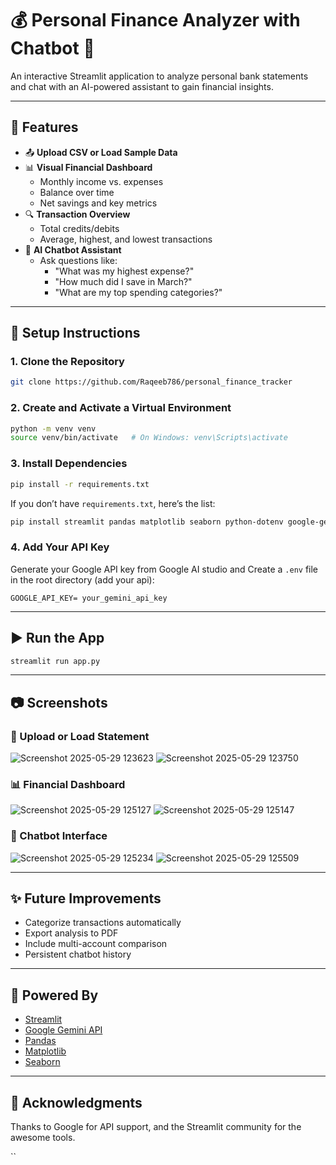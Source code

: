 # 💰 Personal Finance Analyzer with Chatbot 🤖

An interactive Streamlit application to analyze personal bank statements and chat with an AI-powered assistant to gain financial insights.

---

## 📌 Features

- 📤 **Upload CSV or Load Sample Data**
- 📊 **Visual Financial Dashboard**
  - Monthly income vs. expenses
  - Balance over time
  - Net savings and key metrics
- 🔍 **Transaction Overview**
  - Total credits/debits
  - Average, highest, and lowest transactions
- 🤖 **AI Chatbot Assistant**
  - Ask questions like:
    - "What was my highest expense?"
    - "How much did I save in March?"
    - "What are my top spending categories?"

---

## 🔧 Setup Instructions

### 1. Clone the Repository

```bash
git clone https://github.com/Raqeeb786/personal_finance_tracker
````

### 2. Create and Activate a Virtual Environment

```bash
python -m venv venv
source venv/bin/activate   # On Windows: venv\Scripts\activate
```

### 3. Install Dependencies

```bash
pip install -r requirements.txt
```

If you don’t have `requirements.txt`, here’s the list:

```bash
pip install streamlit pandas matplotlib seaborn python-dotenv google-generativeai
```

### 4. Add Your API Key

Generate your Google API key from Google AI studio and Create a `.env` file in the root directory (add your api):

```
GOOGLE_API_KEY= your_gemini_api_key
```

---

## ▶️ Run the App

```bash
streamlit run app.py
```

---

## 📷 Screenshots

### 🧾 Upload or Load Statement

![Screenshot 2025-05-29 123623](https://github.com/user-attachments/assets/49eb9740-3cbf-4d87-a043-c12bf7c5e63f)
![Screenshot 2025-05-29 123750](https://github.com/user-attachments/assets/0db04eaf-7932-485b-8d28-89c4228a3ff8)





### 📊 Financial Dashboard

![Screenshot 2025-05-29 125127](https://github.com/user-attachments/assets/6ebaa5a2-6771-42c7-b4c4-c1322a423021)
![Screenshot 2025-05-29 125147](https://github.com/user-attachments/assets/b3cb6da9-5436-43bf-a702-4a374b469743)


### 🤖 Chatbot Interface

![Screenshot 2025-05-29 125234](https://github.com/user-attachments/assets/0e811b33-f6a5-483a-8d78-789a4a10e043)
![Screenshot 2025-05-29 125509](https://github.com/user-attachments/assets/77080a7c-87db-484a-a0f6-2ea838115183)



---

## ✨ Future Improvements

* Categorize transactions automatically
* Export analysis to PDF
* Include multi-account comparison
* Persistent chatbot history

---

## 🧠 Powered By

* [Streamlit](https://streamlit.io/)
* [Google Gemini API](https://ai.google.dev/)
* [Pandas](https://pandas.pydata.org/)
* [Matplotlib](https://matplotlib.org/)
* [Seaborn](https://seaborn.pydata.org/)

---

## 🙌 Acknowledgments

Thanks to Google for API support, and the Streamlit community for the awesome tools.

``
